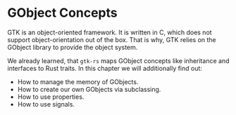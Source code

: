 # GObject Concepts

GTK is an object-oriented framework.
It is written in C, which does not support object-orientation out of the box.
That is why, GTK relies on the GObject library to provide the object system.

We already learned, that `gtk-rs` maps GObject concepts like inheritance and interfaces to Rust traits.
In this chapter we will additionally find out:
- How to manage the memory of GObjects.
- How to create our own GObjects via subclassing.
- How to use properties.
- How to use signals.